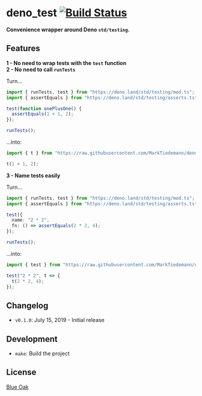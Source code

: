 # deno_test [![Build Status](https://travis-ci.com/MarkTiedemann/deno_test.svg?branch=master)](https://travis-ci.com/MarkTiedemann/deno_test)

**Convenience wrapper around Deno `std/testing`.**

## Features

**1 - No need to wrap tests with the `test` function**<br>
**2 - No need to call `runTests`**

Turn...

```typescript
import { runTests, test } from "https://deno.land/std/testing/mod.ts";
import { assertEquals } from "https://deno.land/std/testing/asserts.ts";

test(function onePlusOne() {
  assertEquals(1 + 1, 2);
});

runTests();
```

...into:

```typescript
import { t } from "https://raw.githubusercontent.com/MarkTiedemann/deno_test/v0.1.0/mod.ts";

t(1 + 1, 2);
```

**3 - Name tests easily**

Turn...

```typescript
import { runTests, test } from "https://deno.land/std/testing/mod.ts";
import { assertEquals } from "https://deno.land/std/testing/asserts.ts";

test({
  name: "2 * 2",
  fn: () => assertEquals(2 * 2, 4);
});

runTests();
```

...into:

```typescript
import { test } from "https://raw.githubusercontent.com/MarkTiedemann/deno_test/v0.1.0/mod.ts";

test("2 * 2", t => {
  t(2 * 2, 4);
});
```

## Changelog

- `v0.1.0`: July 15, 2019 - Initial release

## Development

- `make`: Build the project

## License

[Blue Oak](https://blueoakcouncil.org/license/1.0.0)
